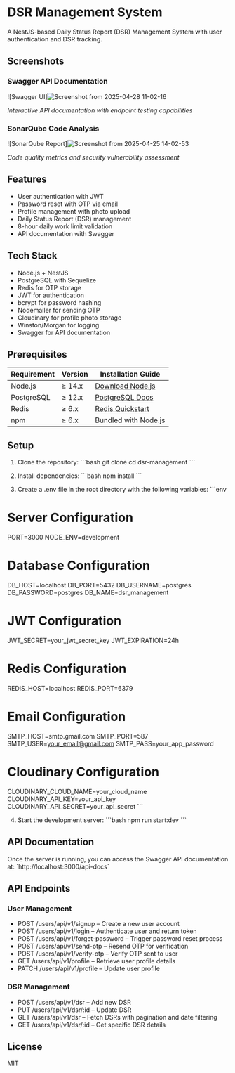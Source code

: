 
# DSR Management System

A NestJS-based Daily Status Report (DSR) Management System with user authentication and DSR tracking.

## Screenshots

### Swagger API Documentation
![Swagger UI]![Screenshot from 2025-04-28 11-02-16](https://github.com/user-attachments/assets/f0b71d21-6e57-41c6-8fe2-7093756fc992)

*Interactive API documentation with endpoint testing capabilities*

### SonarQube Code Analysis
![SonarQube Report]![Screenshot from 2025-04-25 14-02-53](https://github.com/user-attachments/assets/991a0de2-de2b-4c1a-a826-a00db111bab3)

*Code quality metrics and security vulnerability assessment*

## Features

- User authentication with JWT
- Password reset with OTP via email
- Profile management with photo upload
- Daily Status Report (DSR) management
- 8-hour daily work limit validation
- API documentation with Swagger

## Tech Stack

- Node.js + NestJS
- PostgreSQL with Sequelize
- Redis for OTP storage
- JWT for authentication
- bcrypt for password hashing
- Nodemailer for sending OTP
- Cloudinary for profile photo storage
- Winston/Morgan for logging
- Swagger for API documentation

## Prerequisites

| Requirement    | Version   | Installation Guide                      |
|---------------|-----------|-----------------------------------------|
| Node.js       | ≥ 14.x    | [Download Node.js](https://nodejs.org/) |
| PostgreSQL    | ≥ 12.x    | [PostgreSQL Docs](https://www.postgresql.org/docs/) |
| Redis         | ≥ 6.x     | [Redis Quickstart](https://redis.io/docs/getting-started/) |
| npm           | ≥ 6.x     | Bundled with Node.js                    |

## Setup

1. Clone the repository:
\`\`\`bash
git clone <repository-url>
cd dsr-management
\`\`\`

2. Install dependencies:
\`\`\`bash
npm install
\`\`\`

3. Create a .env file in the root directory with the following variables:
\`\`\`env
# Server Configuration
PORT=3000
NODE_ENV=development

# Database Configuration
DB_HOST=localhost
DB_PORT=5432
DB_USERNAME=postgres
DB_PASSWORD=postgres
DB_NAME=dsr_management

# JWT Configuration
JWT_SECRET=your_jwt_secret_key
JWT_EXPIRATION=24h

# Redis Configuration
REDIS_HOST=localhost
REDIS_PORT=6379

# Email Configuration
SMTP_HOST=smtp.gmail.com
SMTP_PORT=587
SMTP_USER=your_email@gmail.com
SMTP_PASS=your_app_password

# Cloudinary Configuration
CLOUDINARY_CLOUD_NAME=your_cloud_name
CLOUDINARY_API_KEY=your_api_key
CLOUDINARY_API_SECRET=your_api_secret
\`\`\`

4. Start the development server:
\`\`\`bash
npm run start:dev
\`\`\`

## API Documentation

Once the server is running, you can access the Swagger API documentation at:
\`http://localhost:3000/api-docs\`

## API Endpoints

### User Management
- POST /users/api/v1/signup – Create a new user account
- POST /users/api/v1/login – Authenticate user and return token
- POST /users/api/v1/forget-password – Trigger password reset process
- POST /users/api/v1/send-otp – Resend OTP for verification
- POST /users/api/v1/verify-otp – Verify OTP sent to user
- GET /users/api/v1/profile – Retrieve user profile details
- PATCH /users/api/v1/profile – Update user profile

### DSR Management
- POST /users/api/v1/dsr – Add new DSR
- PUT /users/api/v1/dsr/:id – Update DSR
- GET /users/api/v1/dsr – Fetch DSRs with pagination and date filtering
- GET /users/api/v1/dsr/:id – Get specific DSR details

## License

MIT
